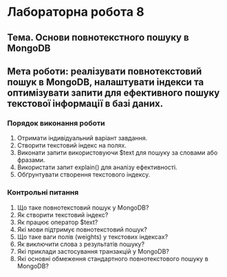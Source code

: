 # **Лабораторна робота 8**

## **Тема**. Основи повнотекстного пошуку в MongoDB

## **Мета роботи**: реалізувати повнотекстовий пошук в MongoDB, налаштувати індекси та оптимізувати запити для ефективного пошуку текстової інформації в базі даних.


### Порядок виконання роботи

1. Отримати індивідуальний варіант завдання.
2. Створити текстовий індекс на полях.
3. Виконати запити  використовуючи $text для пошуку за словами або фразами.
4. Використати запит explain() для аналізу ефективності.
5. Обґрунтувати створення текстового індексу.

### Контрольні питання
1. Що таке повнотекстовий пошук у MongoDB?
2. Як створити текстовий індекс?
3. Як працює оператор $text?
4. Які мови підтримує повнотекстовий пошук?  
5. Що таке ваги полів (weights) у текстових індексах?
6. Як виключити слова з результатів пошуку?
7. Які приклади застосування транзакцій у MongoDB?
8. Які основні обмеження стандартного повнотекстового пошуку в MongoDB?
